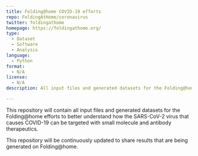 ```yaml
---
title: Folding@home COVID-19 efforts
repo: FoldingAtHome/coronavirus
twitter: foldingathome
homepage: https://foldingathome.org/
type: 
  - Dataset
  - Software
  - Analysis
language:
  - Python
format:
  - N/A
license:
  - N/A
description: All input files and generated datasets for the Folding@home efforts to better understand COVID-19.

---
```


This repository will contain all input files and generated datasets for the Folding@home efforts to better understand how the SARS-CoV-2 virus that causes COVID-19 can be targeted with small molecule and antibody therapeutics.

This repository will be continuously updated to share results that are being generated on Folding@home.

